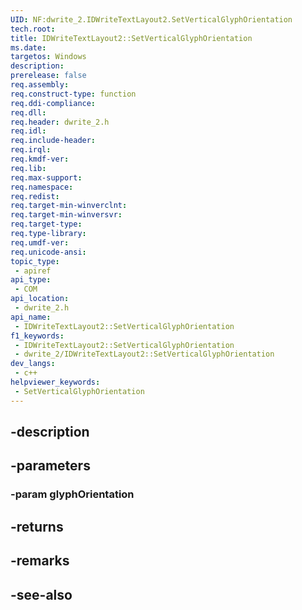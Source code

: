 ```yaml
---
UID: NF:dwrite_2.IDWriteTextLayout2.SetVerticalGlyphOrientation
tech.root: 
title: IDWriteTextLayout2::SetVerticalGlyphOrientation
ms.date: 
targetos: Windows
description: 
prerelease: false
req.assembly: 
req.construct-type: function
req.ddi-compliance: 
req.dll: 
req.header: dwrite_2.h
req.idl: 
req.include-header: 
req.irql: 
req.kmdf-ver: 
req.lib: 
req.max-support: 
req.namespace: 
req.redist: 
req.target-min-winverclnt: 
req.target-min-winversvr: 
req.target-type: 
req.type-library: 
req.umdf-ver: 
req.unicode-ansi: 
topic_type:
 - apiref
api_type:
 - COM
api_location:
 - dwrite_2.h
api_name:
 - IDWriteTextLayout2::SetVerticalGlyphOrientation
f1_keywords:
 - IDWriteTextLayout2::SetVerticalGlyphOrientation
 - dwrite_2/IDWriteTextLayout2::SetVerticalGlyphOrientation
dev_langs:
 - c++
helpviewer_keywords:
 - SetVerticalGlyphOrientation
---
```


## -description

## -parameters

### -param glyphOrientation

## -returns

## -remarks

## -see-also

